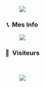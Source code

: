 <p align = "center">
<img src="https://cdn.discordapp.com/attachments/709849017881722903/858858451375882270/giphy.gif">
</p>

### <p align="center">📞 &nbsp;Mes Info</p>
<p align="center">
  <img src="https://discord.c99.nl/widget/theme-4/349364529475616770.png">
  <br>
  
  
</p>

### <p align="center">👀 &nbsp;Visiteurs</p>
<br>
<p align="center">
  <img src="https://profile-counter.glitch.me/trisoxx/count.svg" />
</p>
<br>
